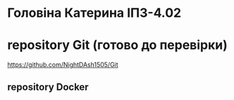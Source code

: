 # Головіна Катерина ІПЗ-4.02


# repository Git (готово до перевірки)

https://github.com/NightDAsh1505/Git




<h2>repository Docker</h2> 
